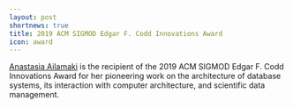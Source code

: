 ```yaml
---
layout: post
shortnews: true
title: 2019 ACM SIGMOD Edgar F. Codd Innovations Award
icon: award
---
```


[Anastasia Ailamaki](http://people.epfl.ch/anastasia.ailamaki) is the recipient of the 2019 ACM SIGMOD Edgar F. Codd Innovations Award for her pioneering work on the architecture of database systems, its interaction with computer architecture, and scientific data management.
